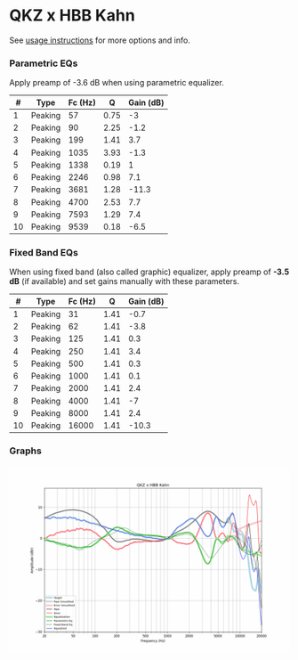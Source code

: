 # QKZ x HBB Kahn
See [usage instructions](https://github.com/jaakkopasanen/AutoEq#usage) for more options and info.

### Parametric EQs
Apply preamp of -3.6 dB when using parametric equalizer.

|   # | Type    |   Fc (Hz) |    Q |   Gain (dB) |
|-----|---------|-----------|------|-------------|
|   1 | Peaking |        57 | 0.75 |        -3   |
|   2 | Peaking |        90 | 2.25 |        -1.2 |
|   3 | Peaking |       199 | 1.41 |         3.7 |
|   4 | Peaking |      1035 | 3.93 |        -1.3 |
|   5 | Peaking |      1338 | 0.19 |         1   |
|   6 | Peaking |      2246 | 0.98 |         7.1 |
|   7 | Peaking |      3681 | 1.28 |       -11.3 |
|   8 | Peaking |      4700 | 2.53 |         7.7 |
|   9 | Peaking |      7593 | 1.29 |         7.4 |
|  10 | Peaking |      9539 | 0.18 |        -6.5 |

### Fixed Band EQs
When using fixed band (also called graphic) equalizer, apply preamp of **-3.5 dB** (if available) and set gains manually with these parameters.

|   # | Type    |   Fc (Hz) |    Q |   Gain (dB) |
|-----|---------|-----------|------|-------------|
|   1 | Peaking |        31 | 1.41 |        -0.7 |
|   2 | Peaking |        62 | 1.41 |        -3.8 |
|   3 | Peaking |       125 | 1.41 |         0.3 |
|   4 | Peaking |       250 | 1.41 |         3.4 |
|   5 | Peaking |       500 | 1.41 |         0.3 |
|   6 | Peaking |      1000 | 1.41 |         0.1 |
|   7 | Peaking |      2000 | 1.41 |         2.4 |
|   8 | Peaking |      4000 | 1.41 |        -7   |
|   9 | Peaking |      8000 | 1.41 |         2.4 |
|  10 | Peaking |     16000 | 1.41 |       -10.3 |

### Graphs
![](./QKZ%20x%20HBB%20Kahn.png)
